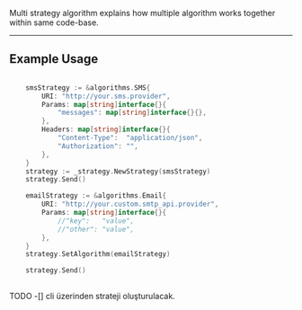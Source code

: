 Multi strategy algorithm explains how multiple algorithm works together within same code-base.
<hr>

## Example Usage

```go

	smsStrategy := &algorithms.SMS{
		URI: "http://your.sms.provider",
		Params: map[string]interface{}{
			"messages": map[string]interface{}{},
		},
		Headers: map[string]interface{}{
			"Content-Type":  "application/json",
			"Authorization": "",
		},
	}
	strategy := _strategy.NewStrategy(smsStrategy)
	strategy.Send()

	emailStrategy := &algorithms.Email{
		URI: "http://your.custom.smtp_api.provider",
		Params: map[string]interface{}{
			//"key":   "value",
			//"other": "value",
		},
	}
	strategy.SetAlgorithm(emailStrategy)

	strategy.Send()
  
```
TODO
-[] cli üzerinden strateji oluşturulacak.